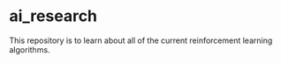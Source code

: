# ai_research
This repository is to learn about all of the current reinforcement learning algorithms. 
